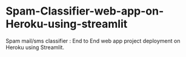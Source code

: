 # Spam-Classifier-web-app-on-Heroku-using-streamlit
Spam mail/sms classifier : End to End web app project deployment on Heroku using Streamlit.
